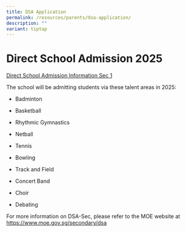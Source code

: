 ```yaml
---
title: DSA Application
permalink: /resources/parents/dsa-application/
description: ""
variant: tiptap
---
```

<h1><strong>Direct School Admission 2025</strong></h1>
<p></p>
<p></p>
<p><a href="/files/DSA2025a.pdf" rel="noopener nofollow" target="_blank">Direct School Admission Information Sec 1</a>
</p>
<p></p>
<p>The school will be admitting students via these talent areas in 2025:</p>
<ul data-tight="true" class="tight">
<li>
<p>Badminton</p>
</li>
<li>
<p>Basketball</p>
</li>
<li>
<p>Rhythmic Gymnastics</p>
</li>
<li>
<p>Netball</p>
</li>
<li>
<p>Tennis</p>
</li>
<li>
<p>Bowling</p>
</li>
<li>
<p>Track and Field</p>
</li>
<li>
<p>Concert Band</p>
</li>
<li>
<p>Choir</p>
</li>
<li>
<p>Debating</p>
</li>
</ul>
<p>For more information on DSA-Sec, please refer to the MOE website at&nbsp;
<a href="https://www.moe.gov.sg/secondary/dsa" rel="noopener noreferrer nofollow" target="_blank">https://www.moe.gov.sg/secondary/dsa</a>
</p>